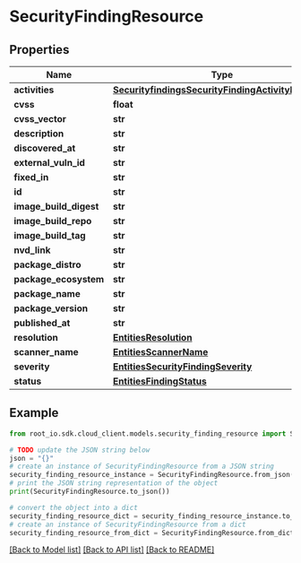 # SecurityFindingResource


## Properties

Name | Type | Description | Notes
------------ | ------------- | ------------- | -------------
**activities** | [**SecurityfindingsSecurityFindingActivityResource**](SecurityfindingsSecurityFindingActivityResource.md) |  | [optional] 
**cvss** | **float** |  | [optional] 
**cvss_vector** | **str** |  | [optional] 
**description** | **str** |  | [optional] 
**discovered_at** | **str** |  | [optional] 
**external_vuln_id** | **str** |  | [optional] 
**fixed_in** | **str** |  | [optional] 
**id** | **str** |  | [optional] 
**image_build_digest** | **str** |  | [optional] 
**image_build_repo** | **str** |  | [optional] 
**image_build_tag** | **str** |  | [optional] 
**nvd_link** | **str** |  | [optional] 
**package_distro** | **str** |  | [optional] 
**package_ecosystem** | **str** |  | [optional] 
**package_name** | **str** |  | [optional] 
**package_version** | **str** |  | [optional] 
**published_at** | **str** |  | [optional] 
**resolution** | [**EntitiesResolution**](EntitiesResolution.md) |  | [optional] 
**scanner_name** | [**EntitiesScannerName**](EntitiesScannerName.md) |  | [optional] 
**severity** | [**EntitiesSecurityFindingSeverity**](EntitiesSecurityFindingSeverity.md) |  | [optional] 
**status** | [**EntitiesFindingStatus**](EntitiesFindingStatus.md) |  | [optional] 

## Example

```python
from root_io.sdk.cloud_client.models.security_finding_resource import SecurityFindingResource

# TODO update the JSON string below
json = "{}"
# create an instance of SecurityFindingResource from a JSON string
security_finding_resource_instance = SecurityFindingResource.from_json(json)
# print the JSON string representation of the object
print(SecurityFindingResource.to_json())

# convert the object into a dict
security_finding_resource_dict = security_finding_resource_instance.to_dict()
# create an instance of SecurityFindingResource from a dict
security_finding_resource_from_dict = SecurityFindingResource.from_dict(security_finding_resource_dict)
```
[[Back to Model list]](../README.md#documentation-for-models) [[Back to API list]](../README.md#documentation-for-api-endpoints) [[Back to README]](../README.md)


